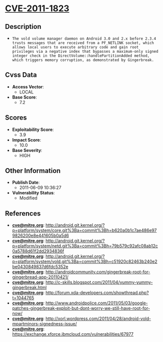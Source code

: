
# [CVE-2011-1823](https://cve.mitre.org/cgi-bin/cvename.cgi?name=CVE-2011-1823)

## Description

- `The vold volume manager daemon on Android 3.0 and 2.x before 2.3.4 trusts messages that are received from a PF_NETLINK socket, which allows local users to execute arbitrary code and gain root privileges via a negative index that bypasses a maximum-only signed integer check in the DirectVolume::handlePartitionAdded method, which triggers memory corruption, as demonstrated by Gingerbreak.`

## Cvss Data

- **Access Vector**:
  - LOCAL
- **Base Score**:
  - 7.2

## Scores

- **Exploitability Score**:
  - 3.9
- **Impact Score**:
  - 10.0
- **Base Severity**:
  - HIGH

## Other Information

- **Publish Date**:
  - 2011-06-09 10:36:27
- **Vulnerability Status**:
  - Modified

## References

- **cve@mitre.org**: http://android.git.kernel.org/?p=platform/system/core.git%3Ba=commit%3Bh=b620a0b1c7ae486e979826200e8e441605b0a5d6
- **cve@mitre.org**: http://android.git.kernel.org/?p=platform/system/netd.git%3Ba=commit%3Bh=79b579c92afc08ab12c0a5788d61f2dd2934836f
- **cve@mitre.org**: http://android.git.kernel.org/?p=platform/system/vold.git%3Ba=commit%3Bh=c51920c82463b240e2be0430849837d6fdc5352e
- **cve@mitre.org**: http://androidcommunity.com/gingerbreak-root-for-gingerbread-app-20110421/
- **cve@mitre.org**: http://c-skills.blogspot.com/2011/04/yummy-yummy-gingerbreak.html
- **cve@mitre.org**: http://forum.xda-developers.com/showthread.php?t=1044765
- **cve@mitre.org**: http://www.androidpolice.com/2011/05/03/google-patches-gingerbreak-exploit-but-dont-worry-we-still-have-root-for-now/
- **cve@mitre.org**: http://xorl.wordpress.com/2011/04/28/android-vold-mpartminors-signedness-issue/
- **cve@mitre.org**: https://exchange.xforce.ibmcloud.com/vulnerabilities/67977
